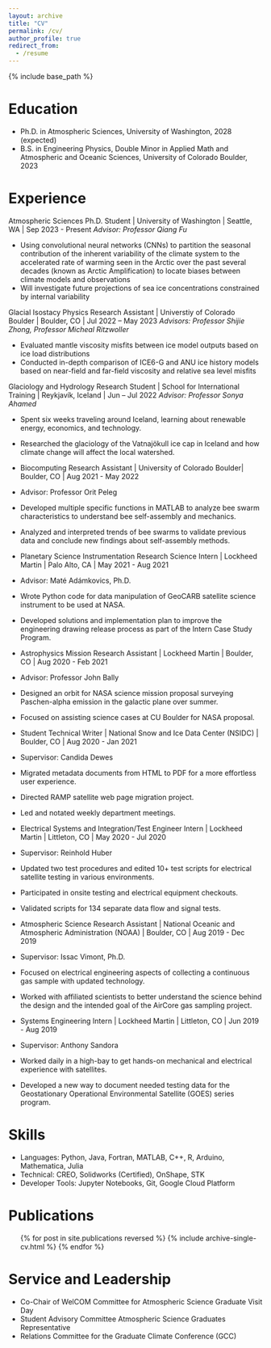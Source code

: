 ```yaml
---
layout: archive
title: "CV"
permalink: /cv/
author_profile: true
redirect_from:
  - /resume
---
```


{% include base_path %}

Education
======
* Ph.D. in Atmospheric Sciences, University of Washington, 2028 (expected)
* B.S. in Engineering Physics, Double Minor in Applied Math and Atmospheric and Oceanic Sciences, University of Colorado Boulder, 2023

Experience
======
Atmospheric Sciences Ph.D. Student | University of Washington | Seattle, WA | Sep 2023 - Present
_Advisor: Professor Qiang Fu_
 * Using convolutional neural networks (CNNs) to partition the seasonal contribution of the inherent variability of the climate system to the accelerated rate of warming seen in the Arctic over the past several decades (known as Arctic Amplification) to locate biases between climate models and observations
 * Will investigate future projections of sea ice concentrations constrained by internal variability

Glacial Isostacy Physics Research Assistant | Universtiy of Colorado Boulder | Boulder, CO | Jul 2022 – May 2023
_Advisors: Professor Shijie Zhong, Professor Micheal Ritzwoller_
  * Evaluated mantle viscosity misfits between ice model outputs based on ice load distributions
  * Conducted in-depth comparison of ICE6-G and ANU ice history models based on near-field and far-field viscosity and relative sea level misfits

Glaciology and Hydrology Research Student | School for International Training | Reykjavík, Iceland | Jun – Jul 2022
_Advisor: Professor Sonya Ahamed_
  * Spent six weeks traveling around Iceland, learning about renewable energy, economics, and technology.
  * Researched the glaciology of the Vatnajökull ice cap in Iceland and how climate change will affect the local watershed.
 
* Biocomputing Research Assistant | University of Colorado Boulder| Boulder, CO | Aug 2021 - May 2022
 * Advisor: Professor Orit Peleg
 * Developed multiple specific functions in MATLAB to analyze bee swarm characteristics to understand bee self-assembly and mechanics.
 * Analyzed and interpreted trends of bee swarms to validate previous data and conclude new findings about self-assembly methods.

* Planetary Science Instrumentation Research Science Intern | Lockheed Martin | Palo Alto, CA | May 2021 - Aug 2021
 * Advisor: Maté Adámkovics, Ph.D.
 * Wrote Python code for data manipulation of GeoCARB satellite science instrument to be used at NASA.
 * Developed solutions and implementation plan to improve the engineering drawing release process as part of the Intern Case Study Program.

* Astrophysics Mission Research Assistant | Lockheed Martin | Boulder, CO | Aug 2020 - Feb 2021
 * Advisor: Professor John Bally
 * Designed an orbit for NASA science mission proposal surveying Paschen-alpha emission in the galactic plane over summer.
 * Focused on assisting science cases at CU Boulder for NASA proposal.

* Student Technical Writer | National Snow and Ice Data Center (NSIDC) | Boulder, CO | Aug 2020 - Jan 2021
 * Supervisor: Candida Dewes
 * Migrated metadata documents from HTML to PDF for a more effortless user experience.
 * Directed RAMP satellite web page migration project.
 * Led and notated weekly department meetings.

* Electrical Systems and Integration/Test Engineer Intern | Lockheed Martin | Littleton, CO | May 2020 - Jul 2020
 * Supervisor: Reinhold Huber
 * Updated two test procedures and edited 10+ test scripts for electrical satellite testing in various environments.
 * Participated in onsite testing and electrical equipment checkouts.
 * Validated scripts for 134 separate data flow and signal tests.

* Atmospheric Science Research Assistant | National Oceanic and Atmospheric Administration (NOAA) | Boulder, CO | Aug 2019 - Dec 2019
 * Supervisor: Issac Vimont, Ph.D.
 * Focused on electrical engineering aspects of collecting a continuous gas sample with updated technology.
 * Worked with affiliated scientists to better understand the science behind the design and the intended goal of the AirCore gas sampling project.

* Systems Engineering Intern | Lockheed Martin | Littleton, CO | Jun 2019 - Aug 2019
 * Supervisor: Anthony Sandora
 * Worked daily in a high-bay to get hands-on mechanical and electrical experience with satellites.
 * Developed a new way to document needed testing data for the Geostationary Operational Environmental Satellite (GOES) series program.
  
Skills
======
* Languages: Python, Java, Fortran, MATLAB, C++, R, Arduino, Mathematica, Julia
* Technical: CREO, Solidworks (Certified), OnShape, STK
* Developer Tools: Jupyter Notebooks, Git, Google Cloud Platform

Publications
======
  <ul>{% for post in site.publications reversed %}
    {% include archive-single-cv.html %}
  {% endfor %}</ul>
  
Service and Leadership
======
* Co-Chair of WelCOM Committee for Atmospheric Science Graduate Visit Day
* Student Advisory Committee Atmospheric Science Graduates Representative
* Relations Committee for the Graduate Climate Conference (GCC)
